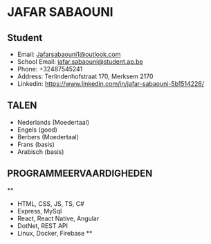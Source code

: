 # JAFAR SABAOUNI

## Student
- Email: Jafarsabaouni1@outlook.com
- School Email: jafar.sabaouni@student.ap.be
- Phone: +32487545241
- Address: Terlindenhofstraat 170, Merksem 2170
- Linkedin: https://www.linkedin.com/in/jafar-sabaouni-5b1514226/
  

## TALEN
- Nederlands (Moedertaal)
- Engels (goed)
- Berbers (Moedertaal)
- Frans (basis)
- Arabisch (basis)


## PROGRAMMEERVAARDIGHEDEN
**
- HTML, CSS, JS, TS, C#
- Express, MySql
- React, React Native, Angular
- DotNet, REST API
- Linux, Docker, Firebase
**
